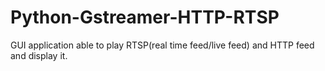 # Python-Gstreamer-HTTP-RTSP
GUI application able to play RTSP(real time feed/live feed) and HTTP feed and display it.
